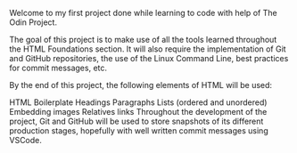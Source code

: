 Welcome to my first project done while learning to code with help of The Odin Project.

The goal of this project is to make use of all the tools learned throughout the HTML Foundations section. It will also require the implementation of Git and GitHub repositories, the use of the Linux Command Line, best practices for commit messages, etc.

By the end of this project, the following elements of HTML will be used:

HTML Boilerplate
Headings
Paragraphs
Lists (ordered and unordered)
Embedding images
Relatives links
Throughout the development of the project, Git and GitHub will be used to store snapshots of its different production stages, hopefully with well written commit messages using VSCode.

